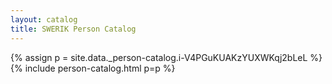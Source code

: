 ```yaml
---
layout: catalog
title: SWERIK Person Catalog
---
```

{% assign p = site.data._person-catalog.i-V4PGuKUAKzYUXWKqj2bLeL %}
{% include person-catalog.html p=p %}

